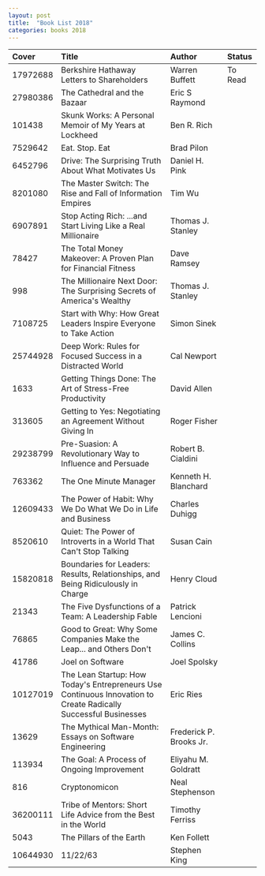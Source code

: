 ```yaml
---
layout: post
title:  "Book List 2018"
categories: books 2018
---
```

| Cover | Title | Author | Status |
| :------------- |:-------------| :-----| :---- |
| 17972688 | Berkshire Hathaway Letters to Shareholders | Warren Buffett | To Read |
| 27980386 | The Cathedral and the Bazaar | Eric S Raymond | |
| 101438 | Skunk Works: A Personal Memoir of My Years at Lockheed | Ben R. Rich | |
| 7529642 | Eat. Stop. Eat | Brad Pilon | |
| 6452796 | Drive: The Surprising Truth About What Motivates Us | Daniel H. Pink | |
| 8201080 | The Master Switch: The Rise and Fall of Information Empires | Tim Wu | |
| 6907891 | Stop Acting Rich: ...and Start Living Like a Real Millionaire | Thomas J. Stanley | |
| 78427 | The Total Money Makeover: A Proven Plan for Financial Fitness | Dave Ramsey
| 998 | The Millionaire Next Door: The Surprising Secrets of America's Wealthy | Thomas J. Stanley | |
| 7108725 | Start with Why: How Great Leaders Inspire Everyone to Take Action | Simon Sinek | |
| 25744928 | Deep Work: Rules for Focused Success in a Distracted World | Cal Newport | |
| 1633 | Getting Things Done: The Art of Stress-Free Productivity | David Allen | |
| 313605 | Getting to Yes: Negotiating an Agreement Without Giving In | Roger Fisher | |
| 29238799 | Pre-Suasion: A Revolutionary Way to Influence and Persuade | Robert B. Cialdini | |
| 763362 | The One Minute Manager | Kenneth H. Blanchard | |
| 12609433 | The Power of Habit: Why We Do What We Do in Life and Business | Charles Duhigg | |
| 8520610 | Quiet: The Power of Introverts in a World That Can't Stop Talking | Susan Cain | |
| 15820818 | Boundaries for Leaders: Results, Relationships, and Being Ridiculously in Charge | Henry Cloud | |
| 21343 | The Five Dysfunctions of a Team: A Leadership Fable | Patrick Lencioni | |
| 76865 | Good to Great: Why Some Companies Make the Leap... and Others Don't | James C. Collins | |
| 41786 | Joel on Software | Joel Spolsky | |
| 10127019 | The Lean Startup: How Today's Entrepreneurs Use Continuous Innovation to Create Radically Successful Businesses	| Eric Ries | |
| 13629 | The Mythical Man-Month: Essays on Software Engineering | Frederick P. Brooks Jr. | |
| 113934 | The Goal: A Process of Ongoing Improvement | Eliyahu M. Goldratt | |
| 816 | Cryptonomicon | Neal Stephenson | |
| 36200111 | Tribe of Mentors: Short Life Advice from the Best in the World | Timothy Ferriss | |
| 5043 | The Pillars of the Earth | Ken Follett | |
| 10644930 | 11/22/63 | Stephen King | |
